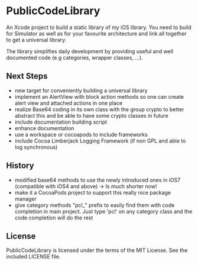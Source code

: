 PublicCodeLibrary
===

An Xcode project to build a static library of my iOS library. You need to 
build for Simulator as well as for your favourite architecture and link all 
together to get a universal library.

The library simplifies daily development by providing useful and well 
documented code (e.g categories, wrapper classes, ...).

Next Steps
---

- new target for conveniently building a universal library
- implement an AlertView with block action methods so one can create alert view and attached actions in one place
- realize Base64 coding in its own class with the group crypto to better abstract this  and be able to have some crypto classes in future
- include documentation building script
- enhance documentation
- use a workspace or cocoapods to include frameworks
- include Cocoa Limberjack Logging Framework (if non GPL and able to log synchronous)

History
---

- modified base64 methods to use the newly introduced ones in iOS7 (compatible with iOS4 and above) -> Is much shorter now!
- make it a CocoaPods project to support this really nice package manager
- give category methods "pcl_" prefix to easily find them with code completion in main project. Just type 'pcl' on any category class and the code completion will do the rest

License
---

PublicCodeLibrary is licensed under the terms of the MIT License.
See the included LICENSE file.
